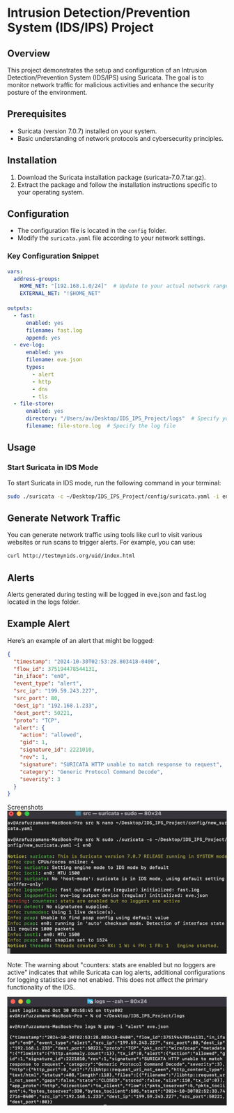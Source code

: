 # Intrusion Detection/Prevention System (IDS/IPS) Project

## Overview
This project demonstrates the setup and configuration of an Intrusion Detection/Prevention System (IDS/IPS) using Suricata. The goal is to monitor network traffic for malicious activities and enhance the security posture of the environment.

## Prerequisites
- Suricata (version 7.0.7) installed on your system.
- Basic understanding of network protocols and cybersecurity principles.

## Installation
1. Download the Suricata installation package (suricata-7.0.7.tar.gz).
2. Extract the package and follow the installation instructions specific to your operating system.

## Configuration
- The configuration file is located in the `config` folder. 
- Modify the `suricata.yaml` file according to your network settings. 

### Key Configuration Snippet
```yaml
vars:
  address-groups:
    HOME_NET: "[192.168.1.0/24]"  # Update to your actual network range
    EXTERNAL_NET: "!$HOME_NET"

outputs:
  - fast:
      enabled: yes
      filename: fast.log
      append: yes
  - eve-log:
      enabled: yes
      filename: eve.json
      types:
        - alert
        - http
        - dns
        - tls
  - file-store:
      enabled: yes
      directory: "/Users/av/Desktop/IDS_IPS_Project/logs"  # Specify your log directory
      filename: file-store.log  # Specify the log file
```

## Usage

### Start Suricata in IDS Mode
To start Suricata in IDS mode, run the following command in your terminal:

```bash
sudo ./suricata -c ~/Desktop/IDS_IPS_Project/config/suricata.yaml -i en0
```
## Generate Network Traffic
You can generate network traffic using tools like curl to visit various websites or run scans to trigger alerts. For example, you can use:
```bash
curl http://testmynids.org/uid/index.html
```
## Alerts
Alerts generated during testing will be logged in eve.json and fast.log located in the logs folder.

## Example Alert
Here’s an example of an alert that might be logged:

```json
{
  "timestamp": "2024-10-30T02:53:28.803418-0400",
  "flow_id": 375194478544131,
  "in_iface": "en0",
  "event_type": "alert",
  "src_ip": "199.59.243.227",
  "src_port": 80,
  "dest_ip": "192.168.1.233",
  "dest_port": 50221,
  "proto": "TCP",
  "alert": {
    "action": "allowed",
    "gid": 1,
    "signature_id": 2221010,
    "rev": 1,
    "signature": "SURICATA HTTP unable to match response to request",
    "category": "Generic Protocol Command Decode",
    "severity": 3
  }
}
```
Screenshots
![Suricata Running](screenshots/Suricata_Running.png)

Note: The warning about "counters: stats are enabled but no loggers are active" indicates that while Suricata can log alerts, additional configurations for logging statistics are not enabled. This does not affect the primary functionality of the IDS.

![Alert Detected](screenshots/Alert_Detected.png)


